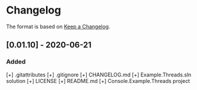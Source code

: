 ﻿# Changelog

The format is based on [Keep a Changelog](https://keepachangelog.com/en/1.0.0/).

## [0.01.10] - 2020-06-21
### Added
  [+] .gitattributes
  [+] .gitignore
  [+] CHANGELOG.md
  [+] Example.Threads.sln solution
  [+] LICENSE
  [+] README.md
  [+] Console.Example.Threads project
